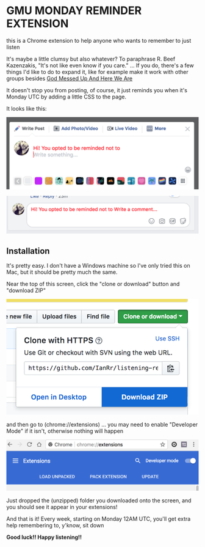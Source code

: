 # GMU MONDAY REMINDER EXTENSION

this is a Chrome extension to help anyone who wants to remember to just listen

It's maybe a little clumsy but also whatever?  To paraphrase R. Beef Kazenzakis, "It's not like even know if you care." ... If you do, there's a few things I'd like to do to expand it, like for example make it work with other groups besides [God Messed Up And Here We Are](https://www.facebook.com/groups/862008810509325)

It doesn't stop you from posting, of course, it just reminds you when it's Monday UTC by adding a little CSS to the page.

It looks like this:

![Writing A Post](https://github.com/IanRr/listening-reminder/blob/master/img/writing-post.png)

![Writing a comment](https://github.com/IanRr/listening-reminder/blob/master/img/writing-comment.png)

## Installation

It's pretty easy. I don't have a Windows machine so I've only tried this on Mac, but it should be pretty much the same.

Near the top of this screen, click the "clone or download" button and "download ZIP"

![Download The ZIP](https://github.com/IanRr/listening-reminder/blob/master/img/download-zip.png)

and then go to (chrome://extensions) ... you may need to enable "Developer Mode" if it isn't, otherwise nothing will happen

![Setting Developer Mode](https://github.com/IanRr/listening-reminder/blob/master/img/developer-mode.png "Setting Developer Mode")

Just dropped the (unzipped) folder you downloaded onto the screen, and you should see it appear in your extensions!

And that is it!  Every week, starting on Monday 12AM UTC, you'll get extra help remembering to, y'know, sit down

**Good luck!! Happy listening!!**
